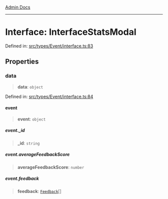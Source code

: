 [Admin Docs](/)

***

# Interface: InterfaceStatsModal

Defined in: [src/types/Event/interface.ts:83](https://github.com/PalisadoesFoundation/talawa-admin/blob/main/src/types/Event/interface.ts#L83)

## Properties

### data

> **data**: `object`

Defined in: [src/types/Event/interface.ts:84](https://github.com/PalisadoesFoundation/talawa-admin/blob/main/src/types/Event/interface.ts#L84)

#### event

> **event**: `object`

##### event.\_id

> **\_id**: `string`

##### event.averageFeedbackScore

> **averageFeedbackScore**: `number`

##### event.feedback

> **feedback**: [`Feedback`](../../type/type-aliases/Feedback.md)[]
